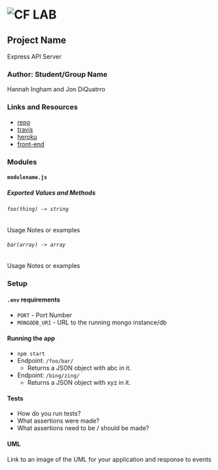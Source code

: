 ![CF](http://i.imgur.com/7v5ASc8.png) LAB
=================================================

## Project Name
Express API Server
### Author: Student/Group Name
Hannah Ingham and Jon DiQuatrro

### Links and Resources
* [repo](https://github.com/jondiquattro/12-express/pull/1)
* [travis](https://www.travis-ci.com/jondiquattro/12-express)
* [heroku](heroku.com/lab-12-diquattro.git)
* [front-end](http://xyz.com)

### Modules
#### `modulename.js`
##### Exported Values and Methods

###### `foo(thing) -> string`
Usage Notes or examples

###### `bar(array) -> array`
Usage Notes or examples

### Setup
#### `.env` requirements
* `PORT` - Port Number
* `MONGODB_URI` - URL to the running mongo instance/db

#### Running the app
* `npm start`
* Endpoint: `/foo/bar/`
  * Returns a JSON object with abc in it.
* Endpoint: `/bing/zing/`
  * Returns a JSON object with xyz in it.

#### Tests
* How do you run tests?
* What assertions were made?
* What assertions need to be / should be made?

#### UML
Link to an image of the UML for your application and response to events
